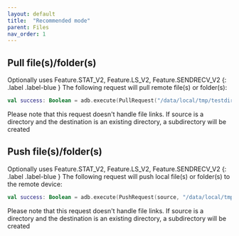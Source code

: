 ```yaml
---
layout: default
title:  "Recommended mode"
parent: Files
nav_order: 1
---
```


## Pull file(s)/folder(s)

Optionally uses Feature.STAT_V2, Feature.LS_V2, Feature.SENDRECV_V2 {: .label .label-blue } The following request will pull remote file(s)
or folder(s):

```kotlin
val success: Boolean = adb.execute(PullRequest("/data/local/tmp/testdir", destination, supportedFeatures), "emulator-5554")
```

Please note that this request doesn't handle file links. If source is a directory and the destination is an existing directory, a
subdirectory will be created

## Push file(s)/folder(s)

Optionally uses Feature.STAT_V2, Feature.LS_V2, Feature.SENDRECV_V2 {: .label .label-blue } The following request will push local file(s) or
folder(s) to the remote device:

```kotlin
val success: Boolean = adb.execute(PushRequest(source, "/data/local/tmp/testdir", supportedFeatures), "emulator-5554")
```

Please note that this request doesn't handle file links. If source is a directory and the destination is an existing directory, a
subdirectory will be created
